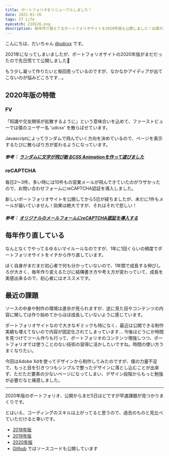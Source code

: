 ```yaml
---
title: ポートフォリオをリニューアルしました！
date: 2021-01-26
tags: IT Life
eyecatch: 210126.png
description: 毎年作り替えてるポートフォリオサイトを2020年版も公開しました！出遅れてしまった...！
---
```


こんにちは、だいちゃん [@udcxx](https://twitter.com/udc_xx) です。

2021年になってしまいましたが、ポートフォリオサイトの2020年版がまだだったので先日慌てて公開しました🎉

もう少し凝って作りたいと毎回思っているのですが、なかなかアイディアが出てこないのが悩みどころです...。

## 2020年版の特徴

### FV

「知識や交友関係が拡散するように」という意味合いを込めて、ファーストビューでは僕のユーザー名 'udcxx' を散らばせています。

Javascriptによってランダムで飛んでいく方向を決めているので、ページを表示するたびに散らばり方が変わるようになっています。

##### 参考： [ランダムに文字が飛び散るCSS Animationを作って遊びました](https://blog.udcxx.me/article/200618/css-animation-move-random/)

### reCAPTCHA

毎日2〜3件、多い時には10件もの営業メールが飛んできていたのがウザかったので、お問い合わせフォームにreCAPTCHA認証を導入しました。

新しいポートフォリオサイトを公開してから5日が経ちましたが、未だに1件もメールが届いていません！効果は絶大ですが、それはそれで悲しい！

##### 参考： [オリジナルのメールフォームにreCAPTCHA認証を導入する](https://blog.udcxx.me/article/210115/recaptcha/)

## 毎年作り直している

なんとなくでやってるゆるいマイルールなのですが、1年に1回くらいの頻度でポートフォリオサイトをイチから作り直しています。

ぼく自身がまだまだ初心者で何も分かっていないので、1年間で成長する伸びしろが大きく、毎年作り変えるたびに結構書き方や考え方が変わっていて、成長を実感出来るので、初心者にはオススメです。

## 最近の課題

ソースの中身や制作の環境は進歩が見られますが、逆に見た目やコンテンツの内容に関しては作り始めてからほぼ成長していないように感じています。

ポートフォリオサイトなので大きなギミックも特になく、最近は公開できる制作実績も増えてないので内容が固定化されてしまっています... 今後はどうにか時間を見つけてツール作りも行って、ポートフォリオのコンテンツ増強しつつ、ポートフォリオでは使うことのない技術の習得に活かしたいですね。時間の使い方うまくなりたい。

今回はAdobe Xdを使ってデザインから制作してみたのですが、僕の力量不足で、もっと目を引きつつもシンプルで整ったデザインに落とし込むことが出来ず、ただただ要素の少ないページになってしまい、デザイン段階からもっと勉強が必要だなと痛感しました。

-----

2020年版のポートフォリオ、公開からまだ5日ほどですが早速課題が見つかりまくりです。

とはいえ、コーディングのスキルは上がってると思うので、過去のものと見比べていただけると幸いです。

* [2018年版](https://udcxx.github.io/portfolio/old/2018/)
* [2019年版](https://udcxx.github.io/portfolio/old/2019/)
* [2020年版](https://udcxx.github.io/portfolio/old/2020/)
* [Github](https://github.com/udcxx/portfolio) ではソースコードも公開しています
